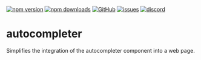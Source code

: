 [![npm version](https://img.shields.io/npm/v/@itrocks/autocompleter?logo=npm)](https://www.npmjs.org/package/@itrocks/autocompleter)
[![npm downloads](https://img.shields.io/npm/dm/@itrocks/autocompleter)](https://www.npmjs.org/package/@itrocks/autocompleter)
[![GitHub](https://img.shields.io/github/last-commit/itrocks-ts/autocompleter?color=2dba4e&label=commit&logo=github)](https://github.com/itrocks-ts/autocompleter)
[![issues](https://img.shields.io/github/issues/itrocks-ts/autocompleter)](https://github.com/itrocks-ts/autocompleter/issues)
[![discord](https://img.shields.io/discord/1314141024020467782?color=7289da&label=discord&logo=discord&logoColor=white)](https://25.re/ditr)

# autocompleter

Simplifies the integration of the autocompleter component into a web page.

